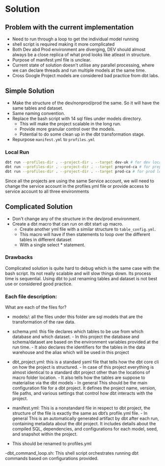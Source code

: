 # Solution

## Problem with the current implementation

- Need to run through a loop to get the individual model running
- shell script is required making it more complicated
- Both Dev abd Prod environment are diverging, DEV should almost always be a close replica of what prod looks like atleast in structure.
- Purpose of manifest.yml file is unclear.
- Current state of solution doesn't utilise any parallel processing, where we can declare threads and run multiple models at the same time.
- Cross Google Project models are considered bad practice from dbt labs.

## Simple Solution

- Make the structure of the dev/nonprod/prod the same. So it will have the same tables and dataset.
- Same naming convention.
- Replace the bash script with 14 sql files under models directory.
  - This will make the project scalable in the long run.
  - Provide more granular control over the models.
  - Potential to do some clean up in the dbt transformation stage.
- Repurpose `manifest.yml` to `profiles.yml`

### Local Run

```bash
dbt run --profiles-dir . --project-dir . --target dev-uk # for dev local run
dbt run --profiles-dir . --project-dir . --target preprod-ca # for preprod local run
dbt run --profiles-dir . --project-dir . --target prod-ca # for prod local run
```
Since all the projects are using the same Service account, we will need to change the service account in the profiles.yml file or provide access to service account to
all three environments


## Complicated Solution

- Don't change any of the structure in the dev/prod environment.
- Create a dbt macro that can run on dbt start up macro.
  - Create another yml file with a similar structure to `table_config.yml`.
  - This macro will have if then statements to loop over the different tables in different dataset
  - With a single select \* statement.

### Drawbacks

Complicated solution is quite hard to debug which is the same case with the bash script.
Its not really scalable and will slow things down.
Its process time is sequential.
Using dbt to just renaming tables and dataset is not best use or considered good practice.


### Each file description:

What are each of the files for?

- models/: all the files under this folder are sql models that are the transformation of the raw data.

- schema.yml: this file declares which tables to be use from which database and which dataset.
				- In this project the database and schema/dataset are based on the environment variables provided at the run time.
				- It also declares the identifiers for the tables in the data warehouse and the alias which will be used in this project

- dbt_project.yml: this is a standard yaml file that tells how the dbt core cli on how the project is structured.
					- In case of this project everything is almost identical to a standard dbt project other than the locations of macro folder location.
					- It also tells how the tables are suppose to materialise via the dbt models
					- In general This should be the main configuration file for a dbt project. It defines the project name, version, file paths, and various settings that control how dbt interacts with the project.

- manifest.yml: This is a nonstandard file in respect to dbt project, the structure of the file is exactly the same as dbt’s profile.yml file.
				- In general This is an automatically generated artifact by dbt after each run, containing metadata about the dbt project. 
					It includes details about the compiled SQL, dependencies, and configurations for each model, seed, and snapshot within the project. 

- This should be renamed to profiles.yml

-dbt_command_loop.sh: This shell script orchestrates running dbt commands based on configurations provided.
